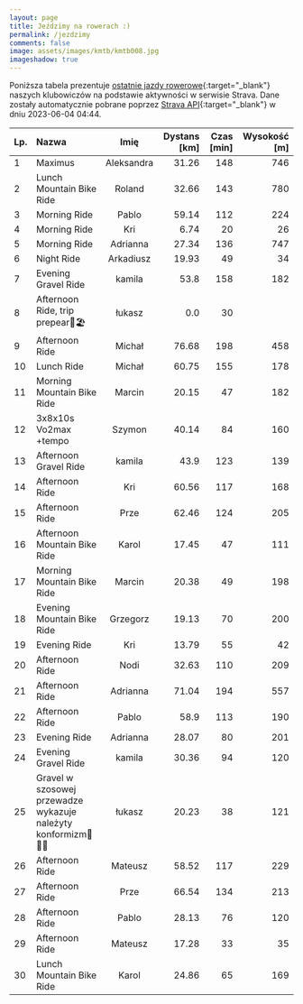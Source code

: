 ```yaml
---
layout: page
title: Jeździmy na rowerach :)
permalink: /jezdzimy
comments: false
image: assets/images/kmtb/kmtb008.jpg
imageshadow: true
---
```


Poniższa tabela prezentuje [ostatnie jazdy rowerowe](https://www.strava.com/clubs/336381){:target="_blank"} naszych klubowiczów na podstawie aktywności w serwisie Strava. Dane zostały automatycznie pobrane poprzez [Strava API](https://developers.strava.com/docs/reference/#api-Clubs-getClubActivitiesById){:target="_blank"} w dniu 2023-06-04 04:44.

Lp. | Nazwa | Imię | Dystans [km] | Czas [min] | Wysokość [m]
:--- | :--- | :---: | ---: | ---: | ---:
1|Maximus|Aleksandra|31.26|148|746
2|Lunch Mountain Bike Ride|Roland|32.66|143|780
3|Morning Ride|Pablo|59.14|112|224
4|Morning Ride|Kri|6.74|20|26
5|Morning Ride|Adrianna|27.34|136|747
6|Night Ride|Arkadiusz|19.93|49|34
7|Evening Gravel Ride|kamila|53.8|158|182
8|Afternoon Ride, trip prepear🌊🏖️|łukasz|0.0|30|
9|Afternoon Ride|Michał|76.68|198|458
10|Lunch Ride|Michał|60.75|155|178
11|Morning Mountain Bike Ride|Marcin|20.15|47|182
12|3x8x10s Vo2max +tempo|Szymon|40.14|84|160
13|Afternoon Gravel Ride|kamila|43.9|123|139
14|Afternoon Ride|Kri|60.56|117|168
15|Afternoon Ride|Prze|62.46|124|205
16|Afternoon Mountain Bike Ride|Karol|17.45|47|111
17|Morning Mountain Bike Ride|Marcin|20.38|49|198
18|Evening Mountain Bike Ride|Grzegorz|19.13|70|200
19|Evening Ride|Kri|13.79|55|42
20|Afternoon Ride|Nodi|32.63|110|209
21|Afternoon Ride|Adrianna|71.04|194|557
22|Afternoon Ride|Pablo|58.9|113|190
23|Evening Ride|Adrianna|28.07|80|201
24|Evening Gravel Ride|kamila|30.36|94|120
25|Gravel w szosowej przewadze wykazuje należyty konformizm💨😎🤘|łukasz|20.23|38|121
26|Afternoon Ride|Mateusz|58.52|117|229
27|Afternoon Ride|Prze|66.54|134|213
28|Afternoon Ride|Pablo|28.13|76|120
29|Afternoon Ride|Mateusz|17.28|33|35
30|Lunch Mountain Bike Ride|Karol|24.86|65|169
